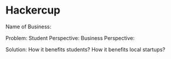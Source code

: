 # Hackercup

Name of Business:

Problem:
Student Perspective:
Business Perspective:

Solution:
How it benefits students?
How it benefits local startups?
